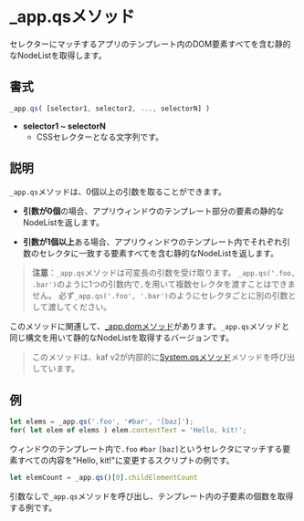 # _app.qsメソッド

セレクターにマッチするアプリのテンプレート内のDOM要素すべてを含む静的なNodeListを取得します。

## 書式

```javascript
_app.qs( [selector1, selector2, ..., selectorN] )
```

- **selector1 ~ selectorN**
  - CSSセレクターとなる文字列です。

## 説明

`_app.qs`メソッドは、0個以上の引数を取ることができます。

- **引数が0個**の場合、アプリウィンドウのテンプレート部分の要素の静的なNodeListを返します。

- **引数が1個以上**ある場合、アプリウィンドウのテンプレート内でそれぞれ引数のセレクタに一致する要素すべてを含む静的なNodeListを返します。

> **注意**：`_app.qs`メソッドは可変長の引数を受け取ります。
> `_app.qs('.foo, .bar')`のように1つの引数内で`,`を用いて複数セレクタを渡すことはできません。
> 必ず`_app.qs('.foo', '.bar')`のようにセレクタごとに別の引数として渡してください。

このメソッドに関連して、[_app.domメソッド](/_app.dom)があります。`_app.qs`メソッドと同じ構文を用いて静的なNodeListを取得するバージョンです。

> このメソッドは、kaf v2が内部的に[System.qsメソッド](/System.qs)メソッドを呼び出しています。

## 例

```javascript
let elems = _app.qs('.foo', '#bar', '[baz]');
for( let elem of elems ) elem.contentText = 'Hello, kit!';
```

ウィンドウのテンプレート内で`.foo` `#bar` `[baz]`というセレクタにマッチする要素すべての内容を"Hello, kit!"に変更するスクリプトの例です。

```javascript
let elemCount = _app.qs()[0].childElementCount
```

引数なしで`_app.qs`メソッドを呼び出し、テンプレート内の子要素の個数を取得する例です。
